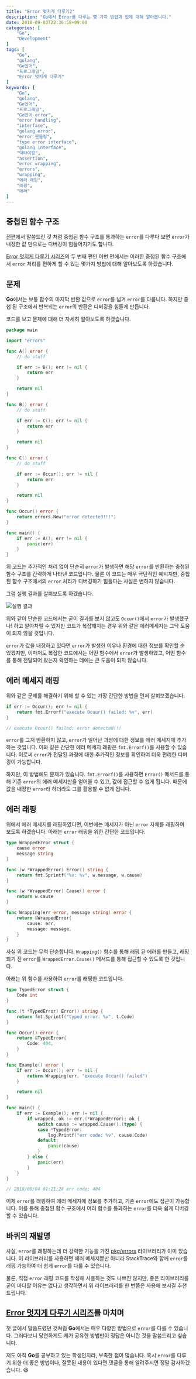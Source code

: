 ```yaml
---
title: "Error 멋지게 다루기2"
description: "Go에서 Error를 다루는 몇 가지 방법과 팁에 대해 알아봅니다."
date: 2018-09-03T22:36:58+09:00
categories: [
    "Go",
    "Development"
]
tags: [
    "Go",
    "golang",
    "Go언어",
	"프로그래밍",
	"Error 멋지게 다루기"
]
keywords: [
    "Go",
    "golang",
    "Go언어",
	"프로그래밍",
	"Go언어 error",
	"error handling",
	"interface",
	"golang error",
    "error 핸들링",
    "type error interface",
    "golang interface",
    "덕타이핑",
    "assertion",
    "error wrapping",
    "errors",
    "wrapping",
    "에러 래핑",
    "래핑",
    "에러"
]
---
```


## 중첩된 함수 구조
[전편](/2018-08-29/error-멋지게-다루기1/)에서 말씀드린 것 처럼 중첩된 함수 구조를 통과하는 `error`를 다루다 보면 `error`가 내장한 값 만으로는 디버깅이 힘들어지기도 합니다. 

[Error 멋지게 다루기 시리즈](/tags/error-멋지게-다루기/)의 두 번째 편인 이번 편에서는 이러한 중첩된 함수 구조에서 `error` 처리를 편하게 할 수 있는 몇가지 방법에 대해 알아보도록 하겠습니다.

## 문제
**Go**에서는 보통 함수의 마지막 반환 값으로 `error`를 넘겨 `error`를 다룹니다. 하지만 중첩 된 구조에서 반복되는 `error`의 반환은 디버깅을 힘들게 만듭니다.

코드를 보고 문제에 대해 더 자세히 알아보도록 하겠습니다.

```go
package main

import "errors"

func A() error {
	// do stuff

	if err := B(); err != nil {
		return err
	}

	return nil
}

func B() error {
	// do stuff

	if err := C(); err != nil {
		return err
	}

	return nil
}

func C() error {
	// do stuff

	if err := Occur(); err != nil {
		return err
	}

	return nil
}

func Occur() error {
	return errors.New("error detected!!!")
}

func main() {
	if err := A(); err != nil {
		panic(err)
	}
}
```

위 코드는 추가적인 처리 없이 단순히 `error`가 발생하면 해당 `error`를 반환하는 충첩된 함수 구조를 간략하게 나타낸 코드입니다. 물론 이 코드는 매우 극단적인 예시지만, 중첩된 함수 구조에서의 `error` 처리가 디버깅하기 힘들다는 사실은 변하지 않습니다.

그럼 실행 결과를 살펴보도록 하겠습니다.

![실행 결과](/post/Go/Error-멋지게-다루기2/실행결과.JPG)

위와 같이 단순한 코드에서는 굳이 결과를 보지 않고도 `Occur()`에서 `error`가 발생했구나! 하고 알아차릴 수 있지만 코드가 복잡해지는 경우 위와 같은 에러메세지는 그닥 도움이 되지 않을 것입니다.

`error`가 값을 내장하고 있다면 `error`가 발생한 이유나 환경에 대한 정보를 확인할 순 있겠지만, 이마저도 복잡한 코드에서는 어떤 함수에서 `error`가 발생하였고, 어떤 함수를 통해 전달되어 왔는지 확인하는 데에는 큰 도움이 되지 않습니다. 

## 에러 메세지 래핑
위와 같은 문제를 해결하기 위해 할 수 있는 가장 간단한 방법을 먼저 살펴보겠습니다. 

```go
if err := Occur(); err != nil {
    return fmt.Errorf("execute Ocuur() failed: %v", err)
}

// execute Ocuur() failed: error detected!!!
```

`error`를 그저 반환하지 않고, `error`가 일어난 과정에 대한 정보를 에러 메세지에 추가하는 것입니다. 이와 같은 간단한 에러 메세지 래핑은 `fmt.Errorf()`를 사용할 수 있습니다. 이로써 `error`가 전달된 과정에 대한 추가적인 정보를 확인하여 더욱 편리한 디버깅이 가능합니다.

하지만, 이 방법에도 문제가 있습니다. `fmt.Errorf()`를 사용하면 `Error()` 메서드를 통해 기존 `error`의 에러 메세지만을 얻어올 수 있고, 값에 접근할 수 없게 됩니다. 때문에 값을 내장한 `error`라 하더라도 그를 활용할 수 없게 됩니다.

## 에러 래핑
위에서 에러 메세지를 래핑하였다면, 이번에는 메세지가 아닌 `error` 자체를 래핑하여 보도록 하겠습니다. 아래는 `error` 래핑을 위한 간단한 코드입니다.

```go
type WrappedError struct {
	cause error
	message string
}

func (w *WrappedError) Error() string {
	return fmt.Sprintf("%v: %v", w.message, w.cause)
}

func (w *WrappedError) Cause() error {
	return w.cause
}

func Wrapping(err error, message string) error {
	return &WrappedError{
		cause: err,
		message: message,
	}
}
```

사실 위 코드는 무척 단순합니다. `Wrapping()` 함수를 통해 래핑 된 에러를 만들고, 래핑되기 전 `error`를 `WrappedError.Cause()` 메서드를 통해 접근할 수 있도록 한 것입니다.

아래는 위 함수를 사용하여 `error`를 래핑한 코드입니다.

```go
type TypedError struct {
	Code int
}

func (t *TypedError) Error() string {
	return fmt.Sprintf("typed error: %v", t.Code)
}

func Occur() error {
	return &TypedError{
		Code: 404,
	}
}

func Example() error {
	if err := Occur(); err != nil {
		return Wrapping(err, "execute Occur() failed")
	}

	return nil
}

func main() {
	if err := Example(); err != nil {
		if wrapped, ok := err.(*WrappedError); ok {
			switch cause := wrapped.Cause().(type) {
			case *TypedError:
				log.Printf("err code: %v", cause.Code)
			default:
				panic(cause)
			}
		} else {
			panic(err)
		}
	}
}

// 2018/09/04 01:21:28 err code: 404
```

이제 `error`를 래핑하여 에러 메세지에 정보를 추가하고, 기존 `error`에도 접근이 가능합니다. 이를 통해 중첩된 함수 구조에서 여러 함수를 통과하는 `error`를 더욱 쉽게 디버깅할 수 있습니다.

## 바퀴의 재발명
사실, `error`를 래핑하는데 더 강력한 기능을 가진 [pkg/errors](https://github.com/pkg/errors) 라이브러리가 이미 있습니다. 이 라이브러리를 사용하면 에러 메세지뿐만 아니라 StackTrace와 함께 `error`를 래핑 가능하여 더 쉽게 `error`를 다룰 수 있습니다.

 물론, 직접 `error` 래핑 코드를 작성해 사용하는 것도 나쁘진 않지만, 좋은 라이브러리를 굳이 마다할 이유는 없다고 생각하면서 위 라이브러리를 한 번쯤은 사용해 보시길 추천드립니다.

## [Error 멋지게 다루기 시리즈](/tags/error-멋지게-다루기/)를 마치며
첫 글에서 말씀드렸던 것처럼 **Go**에서는 매우 다양한 방법으로 `error`를 다룰 수 있습니다. 그러다보니 당연하게도 제가 공유한 방법만이 정답은 아니란 것을 말씀드리고 싶습니다.

저도 아직 **Go**를 공부하고 있는 학생인지라, 부족한 점이 많습니다. 혹시 `error`를 다루기 위한 더 좋은 방법이나, 잘못된 내용이 있다면 댓글을 통해 알려주시면 정말 감사하겠습니다. :smiley:

